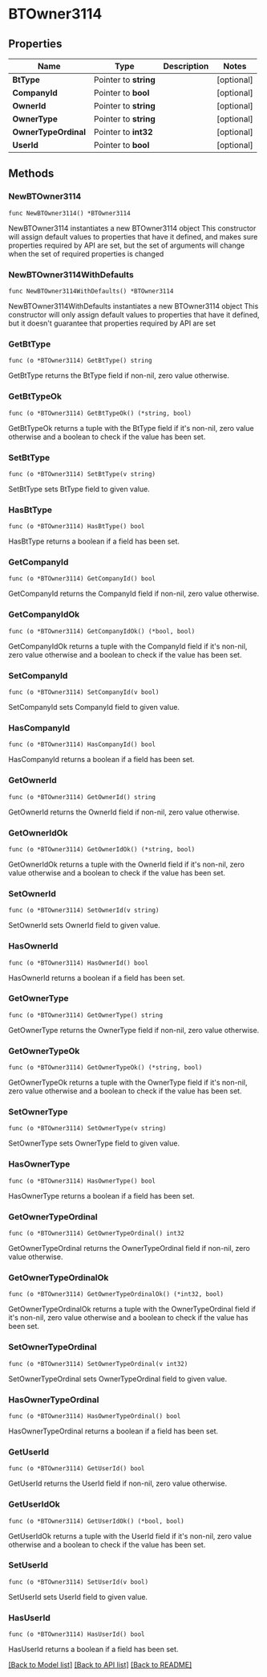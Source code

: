 # BTOwner3114

## Properties

Name | Type | Description | Notes
------------ | ------------- | ------------- | -------------
**BtType** | Pointer to **string** |  | [optional] 
**CompanyId** | Pointer to **bool** |  | [optional] 
**OwnerId** | Pointer to **string** |  | [optional] 
**OwnerType** | Pointer to **string** |  | [optional] 
**OwnerTypeOrdinal** | Pointer to **int32** |  | [optional] 
**UserId** | Pointer to **bool** |  | [optional] 

## Methods

### NewBTOwner3114

`func NewBTOwner3114() *BTOwner3114`

NewBTOwner3114 instantiates a new BTOwner3114 object
This constructor will assign default values to properties that have it defined,
and makes sure properties required by API are set, but the set of arguments
will change when the set of required properties is changed

### NewBTOwner3114WithDefaults

`func NewBTOwner3114WithDefaults() *BTOwner3114`

NewBTOwner3114WithDefaults instantiates a new BTOwner3114 object
This constructor will only assign default values to properties that have it defined,
but it doesn't guarantee that properties required by API are set

### GetBtType

`func (o *BTOwner3114) GetBtType() string`

GetBtType returns the BtType field if non-nil, zero value otherwise.

### GetBtTypeOk

`func (o *BTOwner3114) GetBtTypeOk() (*string, bool)`

GetBtTypeOk returns a tuple with the BtType field if it's non-nil, zero value otherwise
and a boolean to check if the value has been set.

### SetBtType

`func (o *BTOwner3114) SetBtType(v string)`

SetBtType sets BtType field to given value.

### HasBtType

`func (o *BTOwner3114) HasBtType() bool`

HasBtType returns a boolean if a field has been set.

### GetCompanyId

`func (o *BTOwner3114) GetCompanyId() bool`

GetCompanyId returns the CompanyId field if non-nil, zero value otherwise.

### GetCompanyIdOk

`func (o *BTOwner3114) GetCompanyIdOk() (*bool, bool)`

GetCompanyIdOk returns a tuple with the CompanyId field if it's non-nil, zero value otherwise
and a boolean to check if the value has been set.

### SetCompanyId

`func (o *BTOwner3114) SetCompanyId(v bool)`

SetCompanyId sets CompanyId field to given value.

### HasCompanyId

`func (o *BTOwner3114) HasCompanyId() bool`

HasCompanyId returns a boolean if a field has been set.

### GetOwnerId

`func (o *BTOwner3114) GetOwnerId() string`

GetOwnerId returns the OwnerId field if non-nil, zero value otherwise.

### GetOwnerIdOk

`func (o *BTOwner3114) GetOwnerIdOk() (*string, bool)`

GetOwnerIdOk returns a tuple with the OwnerId field if it's non-nil, zero value otherwise
and a boolean to check if the value has been set.

### SetOwnerId

`func (o *BTOwner3114) SetOwnerId(v string)`

SetOwnerId sets OwnerId field to given value.

### HasOwnerId

`func (o *BTOwner3114) HasOwnerId() bool`

HasOwnerId returns a boolean if a field has been set.

### GetOwnerType

`func (o *BTOwner3114) GetOwnerType() string`

GetOwnerType returns the OwnerType field if non-nil, zero value otherwise.

### GetOwnerTypeOk

`func (o *BTOwner3114) GetOwnerTypeOk() (*string, bool)`

GetOwnerTypeOk returns a tuple with the OwnerType field if it's non-nil, zero value otherwise
and a boolean to check if the value has been set.

### SetOwnerType

`func (o *BTOwner3114) SetOwnerType(v string)`

SetOwnerType sets OwnerType field to given value.

### HasOwnerType

`func (o *BTOwner3114) HasOwnerType() bool`

HasOwnerType returns a boolean if a field has been set.

### GetOwnerTypeOrdinal

`func (o *BTOwner3114) GetOwnerTypeOrdinal() int32`

GetOwnerTypeOrdinal returns the OwnerTypeOrdinal field if non-nil, zero value otherwise.

### GetOwnerTypeOrdinalOk

`func (o *BTOwner3114) GetOwnerTypeOrdinalOk() (*int32, bool)`

GetOwnerTypeOrdinalOk returns a tuple with the OwnerTypeOrdinal field if it's non-nil, zero value otherwise
and a boolean to check if the value has been set.

### SetOwnerTypeOrdinal

`func (o *BTOwner3114) SetOwnerTypeOrdinal(v int32)`

SetOwnerTypeOrdinal sets OwnerTypeOrdinal field to given value.

### HasOwnerTypeOrdinal

`func (o *BTOwner3114) HasOwnerTypeOrdinal() bool`

HasOwnerTypeOrdinal returns a boolean if a field has been set.

### GetUserId

`func (o *BTOwner3114) GetUserId() bool`

GetUserId returns the UserId field if non-nil, zero value otherwise.

### GetUserIdOk

`func (o *BTOwner3114) GetUserIdOk() (*bool, bool)`

GetUserIdOk returns a tuple with the UserId field if it's non-nil, zero value otherwise
and a boolean to check if the value has been set.

### SetUserId

`func (o *BTOwner3114) SetUserId(v bool)`

SetUserId sets UserId field to given value.

### HasUserId

`func (o *BTOwner3114) HasUserId() bool`

HasUserId returns a boolean if a field has been set.


[[Back to Model list]](../README.md#documentation-for-models) [[Back to API list]](../README.md#documentation-for-api-endpoints) [[Back to README]](../README.md)


